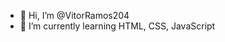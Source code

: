 - 👋 Hi, I’m @VitorRamos204
- 🌱 I’m currently learning HTML, CSS, JavaScript

<!---
VitorRamos204/VitorRamos204 is a ✨ special ✨ repository because its `README.md` (this file) appears on your GitHub profile.
You can click the Preview link to take a look at your changes.
--->
